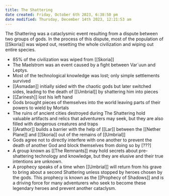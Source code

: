 ```yaml
---
title: The Shattering
date created: Friday, October 6th 2023, 6:38:50 pm
date modified: Thursday, December 14th 2023, 12:21:53 am
---
```


The Shattering was a cataclysmic event resulting from a dispute between two groups of gods. In the process of this dispute, most of the population of [[Skoria]] was wiped out, resetting the whole civilization and wiping out entire species. 

- 85% of the civilization was wiped from [[Skoria]] 
- The Maelstrom was an event caused by a fight between Var´uun and Leptys. 
- Most of the technological knowledge was lost; only simple settlements survived
- [[Asmadan]] initially sided with the chaotic gods but later switched sides, leading to the death of [[Umbrial]] by shattering him into pieces
- [[Zarinesh]] lost his left hand
- Gods brought pieces of themselves into the world leaving parts of their powers to wield by Mortals
- The ruins of ancient cities destroyed during The Shattering hold valuable artifacts and relics that adventurers may seek, but they are also filled with dangerous creatures and traps
- [[Arathor]] builds a barrier with the help of [[Lar]] between the [[Nether Plane]] and [[Skoria]] out of the remains of [[Umbrial]]
- Gods agree not to directly interfere with one another to prevent the death of another God and block themselves from doing so by [???]
- A group known as [[The Remnants]] may hold secrets about pre-shattering technology and knowledge, but they are elusive and their true intentions are unknown.
- A prophecy speaks of a time when [[Umbrial]] will return from his grave to bring about a second Shattering unless stopped by heroes chosen by the gods. This prophecy is known as the [[Prophecy of Shadows]] and is a driving force for many adventurers who seek to become these legendary heroes and prevent another cataclysm.
